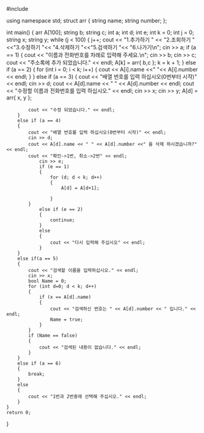 #include<iostream>

using namespace std;
struct arr
{
	string name;
	string number;
};


int main()
{
	arr A[100];
	string b;
	string c;
	int a;
	int d;
	int e;
	int k = 0;
	int j = 0;
	string x;
	string y;
	while (j < 100)
	{
		j++;
		cout << "1.추가하기  " << "2.조회하기  " <<"3.수정하기  "<< "4.삭제하기  "<<"5.검색하기  "<< "6.나가기\n";
		cin >> a;
		if (a == 1)
		{
			cout << "이름과 전화번호를 차례로 입력해 주세요.\n";
			cin >> b;
			cin >> c;
			cout << "주소록에 추가 되었습니다." << endl;
			A[k] = arr{ b,c };
			k = k + 1;
		}
		else if (a == 2)
		{
			for (int i = 0; i < k; i++)
			{
				cout << A[i].name <<" "<< A[i].number << endl;
			}
		}
		else if (a == 3)
		{
			cout << "배열 번호를 입력 하십시오(0번부터 시작)" << endl;
			cin >> d;
			cout << A[d].name << " " << A[d].number << endl;
			cout << "수정할 이름과 전화번호를 입력 하십시오." << endl;
			cin >> x;
			cin >> y;
			A[d] = arr{ x, y };
			
			cout << "수정 되었습니다." << endl;
		}
		else if (a == 4)
		{
			cout << "배열 번호를 입력 하십시오(0번부터 시작)" << endl;
			cin >> d;
			cout << A[d].name << " " << A[d].number <<" 을 삭제 하시겠습니까?"<< endl;
			cout << "확인->1번, 취소->2번" << endl;
				cin >> e;
				if (e == 1)
				{
					for (d; d < k; d++)
					{
						A[d] = A[d+1];
					
					}
			}
				else if (e == 2)
				{
					continue;
				}
				else
				{
					cout << "다시 입력해 주십시오" << endl;
				}
		}
		else if(a == 5)
		{
			cout << "검색할 이름을 입력하십시오." << endl;
			cin >> x;
			bool Name = 0;
			for (int d=0; d < k; d++)
			{
				if (x == A[d].name)
				{
					cout << "검색하신 번호는 " << A[d].number << " 입니다." << endl;
					Name = true;
				}
			}
			if (Name == false)
			{
				cout << "검색된 내용이 없습니다." << endl;
			}
		}
		else if (a == 6)
		{
			break;
		}
		else
		{
			cout << "1번과 2번중에 선택해 주십시오." << endl;
		}
	}
	return 0;
}
